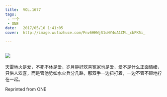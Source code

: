 ```yaml
---
title:	VOL.1677
tags:
 - 一个
 - ONE
date:	2017/05/10 1:41:05
cover:	http://image.wufazhuce.com/Fnv6HHWjS1uHY4oA1CML_cbPK5i_

---
```

![](http://image.wufazhuce.com/Fnv6HHWjS1uHY4oA1CML_cbPK5i_)
---

天雷地火是爱，不死不休是爱，岁月静好欢喜冤家也是爱，爱不是什么正面情绪，只供人欢喜，而是管他势如水火兵分几路，那双手一边扭打着，一边不管不顾地拧在一起。
 
Reprinted from ONE
